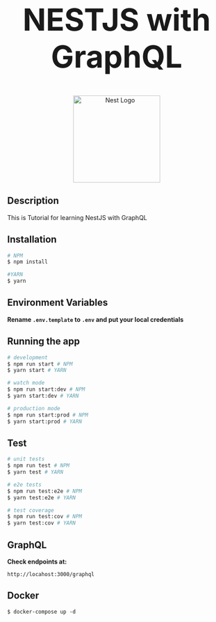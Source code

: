 <h1 style="text-align:center;font-size:70px;">NESTJS with GraphQL</h1>

<p align="center">
  <a href="http://nestjs.com/" target="blank"><img src="https://nestjs.com/img/logo-small.svg" width="200" alt="Nest Logo" /></a>
</p>

## Description

This is Tutorial for learning NestJS with GraphQL

## Installation

```bash
# NPM
$ npm install

#YARN
$ yarn
```

## Environment Variables

__Rename ```.env.template``` to ```.env``` and put your local credentials__

## Running the app

```bash
# development
$ npm run start # NPM
$ yarn start # YARN

# watch mode
$ npm run start:dev # NPM
$ yarn start:dev # YARN

# production mode
$ npm run start:prod # NPM
$ yarn start:prod # YARN
```

## Test

```bash
# unit tests
$ npm run test # NPM
$ yarn test # YARN

# e2e tests
$ npm run test:e2e # NPM
$ yarn test:e2e # YARN

# test coverage
$ npm run test:cov # NPM
$ yarn test:cov # YARN
```

## GraphQL

__Check endpoints at:__

```http://locahost:3000/graphql```

## Docker

```
$ docker-compose up -d
```